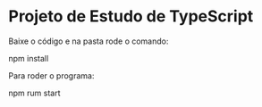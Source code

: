 # Projeto de Estudo de TypeScript

Baixe o código e na pasta rode o comando:

npm install

Para roder o programa:

npm rum start

